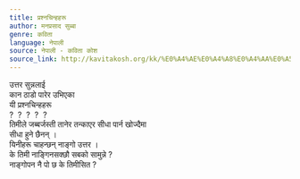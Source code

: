 ```yaml
---
title: प्रश्नचिन्हहरू
author: मनप्रसाद सुब्बा
genre: कविता
language: नेपाली
source: नेपाली - कविता कोश
source_link: http://kavitakosh.org/kk/%E0%A4%AE%E0%A4%A8%E0%A4%AA%E0%A5%8D%E0%A4%B0%E0%A4%B8%E0%A4%BE%E0%A4%A6_%E0%A4%B8%E0%A5%81%E0%A4%AC%E0%A5%8D%E0%A4%AC%E0%A4%BE
---
```


उत्तर सुन्नलाई  
कान ठाडो पारेर उभिएका  
यी प्रश्नचिन्हहरू  
?  ?  ?  ?  ?  
तिमीले जब्बर्जस्ती तानेर तन्काएर सीधा पार्न खोज्दैमा  
सीधा हुने छैनन् ।  
यिनीहरू चाहन्छन् नाङ्गो उत्तर ।  
के तिमी नाङ्गिनसक्छौ सबको सामुन्ने ?  
नाङ्गोपन नै पो छ के तिमीसित ?
